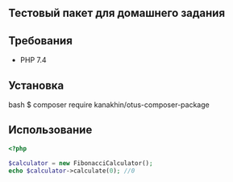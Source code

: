 ## Тестовый пакет для домашнего задания

## Требования

- PHP 7.4

## Установка

bash
$ composer require kanakhin/otus-composer-package

## Использование

```php
<?php

$calculator = new FibonacciCalculator();
echo $calculator->calculate(0); //0